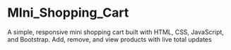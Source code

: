 # MIni_Shopping_Cart
A simple, responsive mini shopping cart built with HTML, CSS, JavaScript, and Bootstrap. Add, remove, and view products with live total updates
